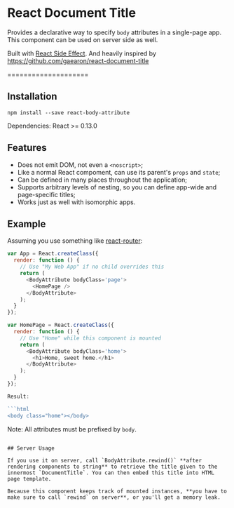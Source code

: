 React Document Title
====================

Provides a declarative way to specify `body` attributes in a single-page app.
This component can be used on server side as well.

Built with [React Side Effect](https://github.com/gaearon/react-side-effect).
And heavily inspired by https://github.com/gaearon/react-document-title


====================

## Installation

```
npm install --save react-body-attribute
```

Dependencies: React >= 0.13.0

## Features

* Does not emit DOM, not even a `<noscript>`;
* Like a normal React compoment, can use its parent's `props` and `state`;
* Can be defined in many places throughout the application;
* Supports arbitrary levels of nesting, so you can define app-wide and page-specific titles;
* Works just as well with isomorphic apps.

## Example

Assuming you use something like [react-router](https://github.com/rackt/react-router):

```javascript
var App = React.createClass({
  render: function () {
    // Use "My Web App" if no child overrides this
    return (
      <BodyAttribute bodyClass='page'>
        <HomePage />
      </BodyAttribute>
    );
  }
});

var HomePage = React.createClass({
  render: function () {
    // Use "Home" while this component is mounted
    return (
      <BodyAttribute bodyClass='home'>
        <h1>Home, sweet home.</h1>
      </BodyAttribute>
    );
  }
});

Result:

```html
<body class="home"></body>
```

Note: All attributes must be prefixed by `body`.

```

## Server Usage

If you use it on server, call `BodyAttribute.rewind()` **after rendering components to string** to retrieve the title given to the innermost `DocumentTitle`. You can then embed this title into HTML page template.

Because this component keeps track of mounted instances, **you have to make sure to call `rewind` on server**, or you'll get a memory leak.
